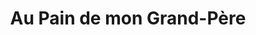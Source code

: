---
title: "Au Pain de mon Grand-Père"
url: /schiltigheim/au-pain-de-mon-grand-pere/
shop: boulangerie
---